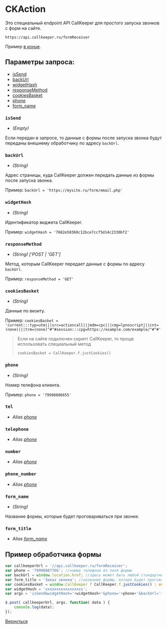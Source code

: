 # CKAction
Это специальный endpoint API CallKeeper для простого запуска звонков с форм на сайте.

```
https://api.callkeeper.ru/formReceiver
```

Пример [в конце](#пример-обработчика-формы).

## Параметры запроса:

- [isSend](#issend)
- [backUrl](#backurl)
- [widgetHash](#widgethash)
- [responseMethod](#responsemethod)
- [cookiesBasket](#cookiesbasket)
- [phone](#phone)
- [form_name](#form_name)

### `isSend`
* *(Empty)*

Если передан в запросе, то данные с формы после запуска звонка будут переданы внешнему обработчику по адресу `backUrl`.

### `backUrl`
* *(String)*

Адрес страницы, куда CallKeeper должен передать данные из формы после запуска звонка.

Пример: `backUrl = 'https://mysite.ru/form/email.php'`

### `widgetHash`
* *(String)*

Идентификатор виджета CallKeeper.

Пример: `widgetHash = '7682e50360c12bce7ccf5d14c2330bf2'`

### `responseMethod`
* *(String) ['POST | 'GET']*

Метод, которым CallKeeper передает данные с формы по адресу `backUrl`.

Пример: `responseMethod = 'GET'`

### `cookiesBasket`
* *(String)*

Данные по визиту.

Пример: `cookiesBasket = 'current:::typ=utm|||src=actioncall|||mdm=cpc|||cmp=lpnoscript|||cnt=(none)|||trm=(none)^#^#session:::cpg=https://example.com/example/^#^#'`

> Если на сайте подключен скрипт CallKeeper, то проще использовать специальный метод
> ```
> cookiesBasket = CallKeeper.f.justCookies()
> ```

### `phone`
* *(String)*

Номер телефона клиента.

Пример: `phone = '79998886655'`

### `tel`
* *Alias [phone](#phone)*

### `telephone`
* *Alias [phone](#phone)*

### `number`
* *Alias [phone](#phone)*

### `phone_number`
* *Alias [phone](#phone)*

### `form_name`
* *(String)*

Название формы, которые будет проговариваться при звонке.

### `form_title`
* *Alias [form_name](#form_name)*


## Пример обработчика формы

```js
var callkeeperUrl = '//api.callkeeper.ru/formReceiver';
var phone = '79998887766'; //номер телефона из поля формы
var backUrl = window.location.href; //здесь может быть любой стандартный обработчик. Например, отправка заявки на почту
var form_title = 'Заказ звонка'; //название формы, которе будет проговариваться при звонке
var cookiesBasket = window.CallKeeper ? CallKeeper.f.justCookies() : encodeURIComponent('current:::typ=utm|||src=actioncall|||mdm=cpc|||cmp=lpnoscript|||cnt=(none)|||trm=(none)^#^#session:::cpg=https://example.com/example/^#^#'); // в случае если код CallKeeper не подключен - статичные cookies
var widgetHash = 'xxxxxxxxxxxxxxxxx';
var args = 'isSend&widgetHash='+widgetHash+'&phone='+phone+'&backUrl='+backUrl+'&cookiesBasket='+cookiesBasket+'&form_title='+form_title;

$.post( callkeeperUrl, args, function( data ) {
	console.log(data);
});
```


[Вернуться](/README.md)
